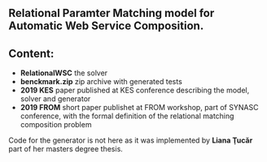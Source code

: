 ## Relational Paramter Matching model for Automatic Web Service Composition.
## Content:

 * __RelationalWSC__ the solver
 * __benckmark.zip__ zip archive with generated tests
 * __2019 KES__ paper published at KES conference describing the model, solver and generator
 * __2019 FROM__ short paper publishet at FROM workshop, part of SYNASC conference, with the formal definition of the relational matching composition problem
 
Code for the generator is not here as it was implemented by __Liana Ţucăr__ part of her masters degree thesis.
